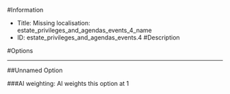 #Information
 - Title: Missing localisation: estate_privileges_and_agendas_events_4_name
 - ID: estate_privileges_and_agendas_events.4
#Description

#Options

___
##Unnamed Option

###AI weighting:
AI weights this option at 1


